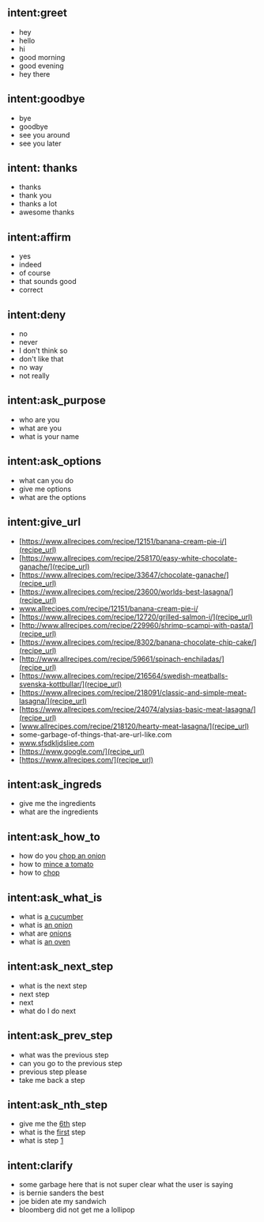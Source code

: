 ## intent:greet
- hey
- hello
- hi
- good morning
- good evening
- hey there

## intent:goodbye
- bye
- goodbye
- see you around
- see you later

## intent: thanks
- thanks
- thank you
- thanks a lot
- awesome thanks

## intent:affirm
- yes
- indeed
- of course
- that sounds good
- correct

## intent:deny
- no
- never
- I don't think so
- don't like that
- no way
- not really

## intent:ask_purpose
- who are you
- what are you
- what is your name

## intent:ask_options
- what can you do
- give me options
- what are the options

## intent:give_url
- [https://www.allrecipes.com/recipe/12151/banana-cream-pie-i/](recipe_url)
- [https://www.allrecipes.com/recipe/258170/easy-white-chocolate-ganache/](recipe_url)
- [https://www.allrecipes.com/recipe/33647/chocolate-ganache/](recipe_url)
- [https://www.allrecipes.com/recipe/23600/worlds-best-lasagna/](recipe_url)
- www.allrecipes.com/recipe/12151/banana-cream-pie-i/
- [https://www.allrecipes.com/recipe/12720/grilled-salmon-i/](recipe_url)
- [http://www.allrecipes.com/recipe/229960/shrimp-scampi-with-pasta/](recipe_url)
- [https://www.allrecipes.com/recipe/8302/banana-chocolate-chip-cake/](recipe_url)
- [http://www.allrecipes.com/recipe/59661/spinach-enchiladas/](recipe_url)
- [https://www.allrecipes.com/recipe/216564/swedish-meatballs-svenska-kottbullar/](recipe_url)
- [https://www.allrecipes.com/recipe/218091/classic-and-simple-meat-lasagna/](recipe_url)
- [https://www.allrecipes.com/recipe/24074/alysias-basic-meat-lasagna/](recipe_url)
- [www.allrecipes.com/recipe/218120/hearty-meat-lasagna/](recipe_url)
- some-garbage-of-things-that-are-url-like.com
- www.sfsdkljdsliee.com
- [https://www.google.com/](recipe_url)
- [https://www.allrecipes.com/](recipe_url)

## intent:ask_ingreds
- give me the ingredients
- what are the ingredients

## intent:ask_how_to
- how do you [chop an onion](how_to)
- how to [mince a tomato](how_to)
- how to [chop](how_to)

## intent:ask_what_is
- what is [a cucumber](what_is)
- what is [an onion](what_is)
- what are [onions](what_is)
- what is [an oven](what_is)

## intent:ask_next_step
- what is the next step
- next step
- next
- what do I do next

## intent:ask_prev_step
- what was the previous step
- can you go to the previous step
- previous step please
- take me back a step

## intent:ask_nth_step
- give me the [6th](step_num) step
- what is the [first](step_num) step
- what is step [1](step_num)

## intent:clarify
- some garbage here that is not super clear what the user is saying
- is bernie sanders the best
- joe biden ate my sandwich
- bloomberg did not get me a lollipop